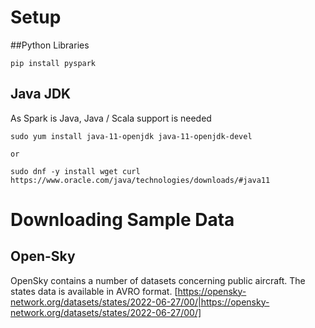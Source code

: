 # Setup

##Python Libraries

```
pip install pyspark
```

## Java JDK
As Spark is Java, Java / Scala support is needed
```
sudo yum install java-11-openjdk java-11-openjdk-devel

or

sudo dnf -y install wget curl
https://www.oracle.com/java/technologies/downloads/#java11
```
# Downloading Sample Data
## Open-Sky
OpenSky contains a number of datasets concerning public aircraft.  The states data is available in AVRO format.
[https://opensky-network.org/datasets/states/2022-06-27/00/|https://opensky-network.org/datasets/states/2022-06-27/00/]
